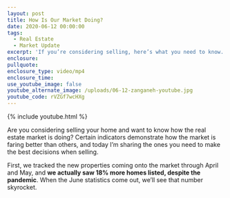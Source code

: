 ```yaml
---
layout: post
title: How Is Our Market Doing?
date: 2020-06-12 00:00:00
tags:
  - Real Estate
  - Market Update
excerpt: 'If you’re considering selling, here’s what you need to know.'
enclosure:
pullquote:
enclosure_type: video/mp4
enclosure_time:
use_youtube_image: false
youtube_alternate_image: /uploads/06-12-zanganeh-youtube.jpg
youtube_code: rVZGf7wcHXg
---
```


{% include youtube.html %}

Are you considering selling your home and want to know how the real estate market is doing? Certain indicators demonstrate how the market is faring better than others, and today I’m sharing the ones you need to make the best decisions when selling.

First, we tracked the new properties coming onto the market through April and May, and **we actually saw 18% more homes listed, despite the pandemic**. When the June statistics come out, we’ll see that number skyrocket.